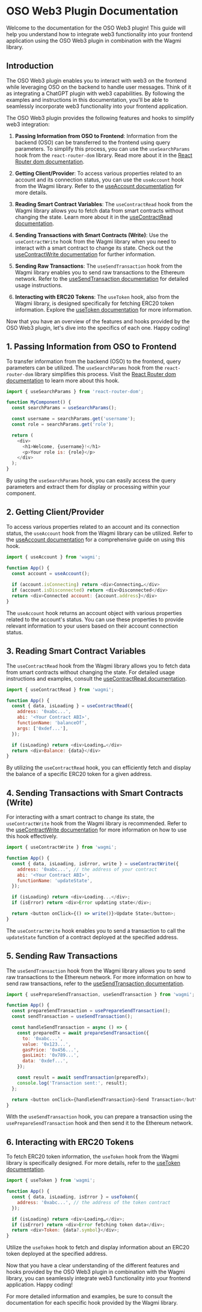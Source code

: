 # OSO Web3 Plugin Documentation

Welcome to the documentation for the OSO Web3 plugin! This guide will help you understand how to integrate web3 functionality into your frontend application using the OSO Web3 plugin in combination with the Wagmi library.

## Introduction

The OSO Web3 plugin enables you to interact with web3 on the frontend while leveraging OSO on the backend to handle user messages. Think of it as integrating a ChatGPT plugin with web3 capabilities. By following the examples and instructions in this documentation, you'll be able to seamlessly incorporate web3 functionality into your frontend application.

The OSO Web3 plugin provides the following features and hooks to simplify web3 integration:

1. **Passing Information from OSO to Frontend**: Information from the backend (OSO) can be transferred to the frontend using query parameters. To simplify this process, you can use the `useSearchParams` hook from the `react-router-dom` library. Read more about it in the [React Router dom documentation](https://reactrouter.com/web/api/Hooks/useparams).

2. **Getting Client/Provider**: To access various properties related to an account and its connection status, you can use the `useAccount` hook from the Wagmi library. Refer to the [useAccount documentation](https://wagmi.sh/react/hooks/useAccount) for more details.

3. **Reading Smart Contract Variables**: The `useContractRead` hook from the Wagmi library allows you to fetch data from smart contracts without changing the state. Learn more about it in the [useContractRead documentation](https://wagmi.sh/react/hooks/useContractRead).

4. **Sending Transactions with Smart Contracts (Write)**: Use the `useContractWrite` hook from the Wagmi library when you need to interact with a smart contract to change its state. Check out the [useContractWrite documentation](https://wagmi.sh/react/hooks/useContractWrite) for further information.

5. **Sending Raw Transactions**: The `useSendTransaction` hook from the Wagmi library enables you to send raw transactions to the Ethereum network. Refer to the [useSendTransaction documentation](https://wagmi.sh/react/hooks/useSendTransaction) for detailed usage instructions.

6. **Interacting with ERC20 Tokens**: The `useToken` hook, also from the Wagmi library, is designed specifically for fetching ERC20 token information. Explore the [useToken documentation](https://wagmi.sh/react/hooks/useToken) for more information.

Now that you have an overview of the features and hooks provided by the OSO Web3 plugin, let's dive into the specifics of each one. Happy coding!

## 1. Passing Information from OSO to Frontend

To transfer information from the backend (OSO) to the frontend, query parameters can be utilized. The `useSearchParams` hook from the `react-router-dom` library simplifies this process. Visit the [React Router dom documentation](https://reactrouter.com/web/api/Hooks/useparams) to learn more about this hook.

```javascript
import { useSearchParams } from 'react-router-dom';

function MyComponent() {
  const searchParams = useSearchParams();

  const username = searchParams.get('username');
  const role = searchParams.get('role');

  return (
    <div>
      <h1>Welcome, {username}!</h1>
      <p>Your role is: {role}</p>
    </div>
  );
}
```

By using the `useSearchParams` hook, you can easily access the query parameters and extract them for display or processing within your component.

## 2. Getting Client/Provider

To access various properties related to an account and its connection status, the `useAccount` hook from the Wagmi library can be utilized. Refer to the [useAccount documentation](https://wagmi.sh/react/hooks/useAccount) for a comprehensive guide on using this hook.

```javascript
import { useAccount } from 'wagmi';

function App() {
  const account = useAccount();
  
  if (account.isConnecting) return <div>Connecting…</div>
  if (account.isDisconnected) return <div>Disconnected</div>
  return <div>Connected account: {account.address}</div>
}
```

The `useAccount` hook returns an account object with various properties related to the account's status. You can use these properties to provide relevant information to your users based on their account connection status.

## 3. Reading Smart Contract Variables

The `useContractRead` hook from the Wagmi library allows you to fetch data from smart contracts without changing the state. For detailed usage instructions and examples, consult the [useContractRead documentation](https://wagmi.sh/react/hooks/useContractRead).

```javascript
import { useContractRead } from 'wagmi';

function App() {
  const { data, isLoading } = useContractRead({
    address: '0xabc...',
    abi: '<Your Contract ABI>',
    functionName: 'balanceOf',
    args: ['0xdef...'], 
  });

  if (isLoading) return <div>Loading…</div>
  return <div>Balance: {data}</div>
}
```

By utilizing the `useContractRead` hook, you can efficiently fetch and display the balance of a specific ERC20 token for a given address.

## 4. Sending Transactions with Smart Contracts (Write)

For interacting with a smart contract to change its state, the `useContractWrite` hook from the Wagmi library is recommended. Refer to the [useContractWrite documentation](https://wagmi.sh/react/hooks/useContractWrite) for more information on how to use this hook effectively.

```javascript
import { useContractWrite } from 'wagmi';

function App() {
  const { data, isLoading, isError, write } = useContractWrite({
    address: '0xabc...', // the address of your contract
    abi: '<Your Contract ABI>', 
    functionName: 'updateState', 
  });

  if (isLoading) return <div>Loading...</div>;
  if (isError) return <div>Error updating state</div>;

  return <button onClick={() => write()}>Update State</button>;
}
```

The `useContractWrite` hook enables you to send a transaction to call the `updateState` function of a contract deployed at the specified address.

## 5. Sending Raw Transactions

The `useSendTransaction` hook from the Wagmi library allows you to send raw transactions to the Ethereum network. For more information on how to send raw transactions, refer to the [useSendTransaction documentation](https://wagmi.sh/react/hooks/useSendTransaction).

```javascript
import { usePrepareSendTransaction, useSendTransaction } from 'wagmi';

function App() {
  const prepareSendTransaction = usePrepareSendTransaction();
  const sendTransaction = useSendTransaction();

  const handleSendTransaction = async () => {
    const preparedTx = await prepareSendTransaction({
      to: '0xabc...',
      value: '0x123...',
      gasPrice: '0x456...',
      gasLimit: '0x789...',
      data: '0xdef...',
    });

    const result = await sendTransaction(preparedTx);
    console.log('Transaction sent:', result);
  };

  return <button onClick={handleSendTransaction}>Send Transaction</button>;
}
```

With the `useSendTransaction` hook, you can prepare a transaction using the `usePrepareSendTransaction` hook and then send it to the Ethereum network.

## 6. Interacting with ERC20 Tokens

To fetch ERC20 token information, the `useToken` hook from the Wagmi library is specifically designed. For more details, refer to the [useToken documentation](https://wagmi.sh/react/hooks/useToken).

```javascript
import { useToken } from 'wagmi';

function App() {
  const { data, isLoading, isError } = useToken({
    address: '0xabc...', // the address of the token contract
  });

  if (isLoading) return <div>Loading…</div>;
  if (isError) return <div>Error fetching token data</div>;
  return <div>Token: {data?.symbol}</div>;
}
```

Utilize the `useToken` hook to fetch and display information about an ERC20 token deployed at the specified address.

Now that you have a clear understanding of the different features and hooks provided by the OSO Web3 plugin in combination with the Wagmi library, you can seamlessly integrate web3 functionality into your frontend application. Happy coding!

For more detailed information and examples, be sure to consult the documentation for each specific hook provided by the Wagmi library.
